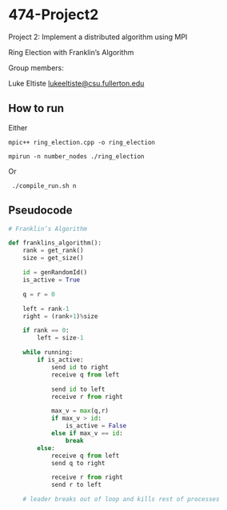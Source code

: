 # 474-Project2

Project 2: Implement a distributed algorithm using MPI

Ring Election with Franklin’s Algorithm

Group members:

Luke Eltiste lukeeltiste@csu.fullerton.edu

## How to run

Either

```shell
mpic++ ring_election.cpp -o ring_election

mpirun -n number_nodes ./ring_election
```

Or

```shell
 ./compile_run.sh n
```

## Pseudocode

```python
# Franklin’s Algorithm

def franklins_algorithm():
    rank = get_rank()
    size = get_size()

    id = genRandomId()
    is_active = True

    q = r = 0

    left = rank-1
    right = (rank+1)%size

    if rank == 0:
        left = size-1

    while running:
        if is_active:
            send id to right
            receive q from left

            send id to left
            receive r from right

            max_v = max(q,r)
            if max_v > id:
                is_active = False
            else if max_v == id:
                break
        else:
            receive q from left
            send q to right

            receive r from right
            send r to left

    # leader breaks out of loop and kills rest of processes
```
